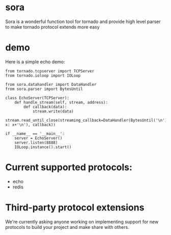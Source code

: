 # sora
Sora is a wonderful function tool for tornado and provide high level parser to make tornado protocol extends more easy

# demo
Here is a simple echo demo:

    from tornado.tcpserver import TCPServer
    from tornado.ioloop import IOLoop

    from sora.datahandler import DataHandler
    from sora.parser import BytesUntil

    class EchoServer(TCPServer):
        def handle_stream(self, stream, address):
            def callback(data):
                stream.write(data)
            stream.read_until_close(streaming_callback=DataHandler(BytesUntil('\n').then(lambda x: x+'\n'), callback))

    if __name__ == '__main__':
        server = EchoServer()
        server.listen(8888)
        IOLoop.instance().start()

# Current supported protocols:
* echo
* redis

# Third-party protocol extensions
We're currently asking anyone working on implementing support for new protocols to build your project and make share with others. 
